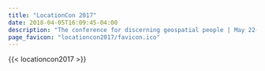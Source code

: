 ```yaml
---
title: "LocationCon 2017"
date: 2018-04-05T16:09:45-04:00
description: "The conference for discerning geospatial people | May 22-25, 2017 | Oakland, California"
page_favicon: "locationcon2017/favicon.ico"
---
```


{{< locationcon2017 >}}